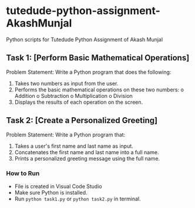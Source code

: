 # tutedude-python-assignment-AkashMunjal
Python scripts for Tutedude Python Assignment of Akash Munjal

## Task 1: [Perform Basic Mathematical Operations]
Problem Statement: Write a Python program that does the following:
1.  Takes two numbers as input from the user.
2.  Performs the basic mathematical operations on these two numbers:
o	Addition
o	Subtraction
o	Multiplication
o	Division
3.  Displays the results of each operation on the screen.

## Task 2: [Create a Personalized Greeting]
Problem Statement: Write a Python program that:
1.  Takes a user's first name and last name as input.
2.  Concatenates the first name and last name into a full name.
3.  Prints a personalized greeting message using the full name.

### How to Run
- File is created in Visual Code Studio
- Make sure Python is installed.
- Run `python task1.py` or `python task2.py` in terminal.
